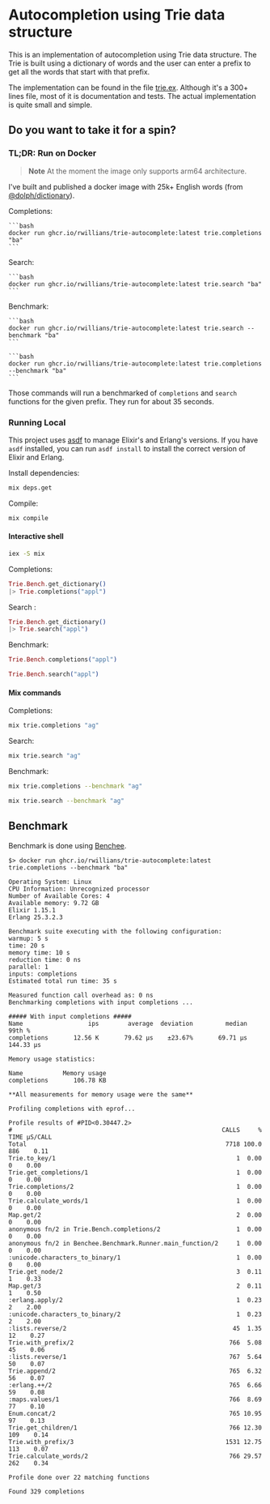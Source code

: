 # Autocompletion using Trie data structure

This is an implementation of autocompletion using Trie data structure. The Trie is built using a dictionary of words and the user can enter a prefix to get all the words that start with that prefix.

The implementation can be found in the file [trie.ex](https://github.com/rwillians/trie-autocomplete/blob/main/lib/trie.ex). Although it's a 300+ lines file, most of it is documentation and tests. The actual implementation is quite small and simple.

## Do you want to take it for a spin?

### TL;DR: Run on Docker

> **Note**
> At the moment the image only supports arm64 architecture.

I've built and published a docker image with 25k+ English words (from [@dolph/dictionary](https://github.com/dolph/dictionary/tree/master)).

Completions:

    ```bash
    docker run ghcr.io/rwillians/trie-autocomplete:latest trie.completions "ba"
    ```

Search:

    ```bash
    docker run ghcr.io/rwillians/trie-autocomplete:latest trie.search "ba"
    ```

Benchmark:

    ```bash
    docker run ghcr.io/rwillians/trie-autocomplete:latest trie.search --benchmark "ba"
    ```

    ```bash
    docker run ghcr.io/rwillians/trie-autocomplete:latest trie.completions --benchmark "ba"
    ```

Those commands will run a benchmarked of `completions` and `search` functions for the given prefix. They run for about 35 seconds.

### Running Local

This project uses [asdf](https://asdf-vm.com/#/core-manage-asdf-vm) to manage Elixir's and Erlang's versions. If you have `asdf` installed, you can run `asdf install` to install the correct version of Elixir and Erlang.

Install dependencies:

```bash
mix deps.get
```

Compile:

```bash
mix compile
```

#### Interactive shell

```bash
iex -S mix
```

Completions:

```elixir
Trie.Bench.get_dictionary()
|> Trie.completions("appl")
```

Search :

```elixir
Trie.Bench.get_dictionary()
|> Trie.search("appl")
```

Benchmark:

```elixir
Trie.Bench.completions("appl")
```

```elixir
Trie.Bench.search("appl")
```

#### Mix commands

Completions:

```bash
mix trie.completions "ag"
```

Search:

```bash
mix trie.search "ag"
```

Benchmark:

```bash
mix trie.completions --benchmark "ag"
```

```bash
mix trie.search --benchmark "ag"
```

## Benchmark

Benchmark is done using [Benchee](https://github.com/bencheeorg/benchee).

```text
$> docker run ghcr.io/rwillians/trie-autocomplete:latest trie.completions --benchmark "ba"

Operating System: Linux
CPU Information: Unrecognized processor
Number of Available Cores: 4
Available memory: 9.72 GB
Elixir 1.15.1
Erlang 25.3.2.3

Benchmark suite executing with the following configuration:
warmup: 5 s
time: 20 s
memory time: 10 s
reduction time: 0 ns
parallel: 1
inputs: completions
Estimated total run time: 35 s

Measured function call overhead as: 0 ns
Benchmarking completions with input completions ...

##### With input completions #####
Name                  ips        average  deviation         median         99th %
completions       12.56 K       79.62 μs    ±23.67%       69.71 μs      144.33 μs

Memory usage statistics:

Name           Memory usage
completions       106.78 KB

**All measurements for memory usage were the same**

Profiling completions with eprof...

Profile results of #PID<0.30447.2>
#                                                          CALLS     % TIME µS/CALL
Total                                                       7718 100.0  886    0.11
Trie.to_key/1                                                  1  0.00    0    0.00
Trie.get_completions/1                                         1  0.00    0    0.00
Trie.completions/2                                             1  0.00    0    0.00
Trie.calculate_words/1                                         1  0.00    0    0.00
Map.get/2                                                      2  0.00    0    0.00
anonymous fn/2 in Trie.Bench.completions/2                     1  0.00    0    0.00
anonymous fn/2 in Benchee.Benchmark.Runner.main_function/2     1  0.00    0    0.00
:unicode.characters_to_binary/1                                1  0.00    0    0.00
Trie.get_node/2                                                3  0.11    1    0.33
Map.get/3                                                      2  0.11    1    0.50
:erlang.apply/2                                                1  0.23    2    2.00
:unicode.characters_to_binary/2                                1  0.23    2    2.00
:lists.reverse/2                                              45  1.35   12    0.27
Trie.with_prefix/2                                           766  5.08   45    0.06
:lists.reverse/1                                             767  5.64   50    0.07
Trie.append/2                                                765  6.32   56    0.07
:erlang.++/2                                                 765  6.66   59    0.08
:maps.values/1                                               766  8.69   77    0.10
Enum.concat/2                                                765 10.95   97    0.13
Trie.get_children/1                                          766 12.30  109    0.14
Trie.with_prefix/3                                          1531 12.75  113    0.07
Trie.calculate_words/2                                       766 29.57  262    0.34

Profile done over 22 matching functions

Found 329 completions
```
